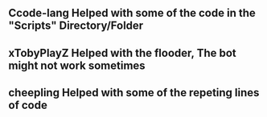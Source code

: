 Ccode-lang
Helped with some of the code in the "Scripts" Directory/Folder
---------------------------------------------------------------
xTobyPlayZ
Helped with the flooder, The bot might not work sometimes
---------------------------------------------------------------
cheepling
Helped with some of the repeting lines of code
---------------------------------------------------------------
